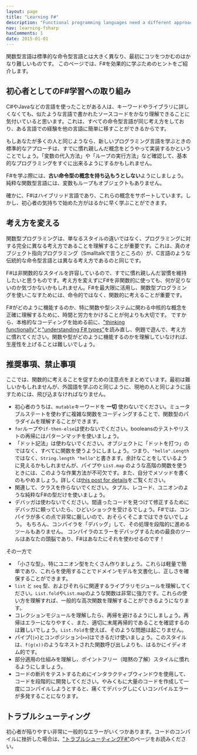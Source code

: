 ```yaml
---
layout: page
title: "Learning F#"
description: "Functional programming languages need a different approach"
nav: learning-fsharp
hasComments: 1
date: 2015-01-01
---
```


関数型言語は標準的な命令型言語とは大きく異なり、最初にコツをつかむのはかなり難しいものです。 このページでは、F#を効果的に学ぶためのヒントをご紹介します。

## 初心者としてのF#学習への取り組み ##

C#やJavaなどの言語を使ったことがある人は、キーワードやライブラリに詳しくなくても、似たような言語で書かれたソースコードをかなり理解できることに気付いていると思います。これは、すべての命令型言語が同じ考え方をしており、ある言語での経験を他の言語に簡単に移すことができるからです。

もしあなたが多くの人と同じようなら、新しいプログラミング言語を学ぶときの標準的なアプローチは、すでに慣れ親しんだ概念をどうやって実装するかということでしょう。「変数の代入方法」や「ループの実行方法」など確認して、基本的なプログラミングをすぐに出来るようにするかもしれません。

F#を学ぶ際には、**古い命令型の概念を持ち込もうとしない**ようにしましょう。純粋な関数型言語には、変数もループもオブジェクトもありません。

確かに、F#はハイブリッド言語であり、これらの概念をサポートしています。しかし、初心者の気持ちで始めた方がはるかに早く学ぶことができます。

## 考え方を変える ##

関数型プログラミングは、単なるスタイルの違いではなく、プログラミングに対する完全に異なる考え方であることを理解することが重要です。これは、真のオブジェクト指向プログラミング（Smalltalkで言うところの）が、C言語のような伝統的な命令型言語とは異なる考え方であるのと同じです。

F#は非関数的なスタイルを許容しているので、すでに慣れ親しんだ習慣を維持したいと思うものです。考え方を変えずにF#を非関数的に使っても、何が足りないのか気づかないかもしれません。F#を最大限に活用し、関数型プログラミングを使いこなすためには、命令的ではなく、関数的に考えることが重要です。

F#がどのように機能するのか、特に関数や型システムに関わる中核的な概念を正確に理解するために、時間と労力をかけることが何よりも大切です。 ですから、本格的なコーディングを始める前に、["thinking functionally"](/series/thinking-functionally.html)と["understanding F# types"](/series/understanding-fsharp-types.html)を読み直し、例題で遊んで、考え方に慣れてください。関数や型がどのように機能するのかを理解していなければ、生産性を上げることは難しいでしょう。

## 推奨事項、禁止事項 ##

ここでは、関数的に考えることを促すための注意点をまとめています。最初は難しいかもしれませんが、外国語を学ぶのと同じように、現地の人と同じように話すためには、飛び込まなければなりません。

* 初心者のうちは、`mutable`キーワードを **一切** 使わないでください。ミュータブルステートを使わずに複雑な関数をコーディングすることで、関数型のパラダイムを理解することができます。
* `for`ループや`if-then-else`は使わないでください。booleansのテストやリストの再帰にはパターンマッチを使いましょう。
* 「ドット記法」は使わないでください。オブジェクトに「ドットを打つ」のではなく、すべてに関数を使うようにしましょう。つまり、`"hello".Length`ではなく、`String.length "hello"`と書きます。余計なことをしているように見えるかもしれませんが、パイプや `List.map` のような高階の関数を使うときには、このような作業方法が不可欠です。また、自分でメソッドを書くのもやめましょう。詳しくは[this post for details](/posts/type-extensions/#downsides-of-methods)をご覧ください。
* 関連して、クラスを作らないでください。タプル、レコード、ユニオンのような純粋なF#の型だけを使いましょう。
* デバッガは使わないでください。間違ったコードを見つけて修正するためにデバッガに頼っていたら、ひどいショックを受けるでしょう。F#では、コンパイラが多くの点で非常に厳しいので、おそらくそこまではできないでしょう。 もちろん、コンパイラを「デバッグ」して、その処理を段階的に進めるツールもありません。 コンパイラのエラーをデバッグするための最良のツールはあなたの頭脳であり、F#はあなたにそれを使わせるのです！

その一方で

* 「小さな型」、特にユニオン型をたくさん作りましょう。これらは軽量で簡単であり、これらを使用することでドメインモデルを文書化し、正しさを確保することができます。
* `list` と `seq` 型、およびそれらに関連するライブラリモジュールを理解してください。`List.fold`や`List.map`のような関数は非常に強力です。これらの使い方を理解すれば、一般的な高次関数を理解することができるようになります。
* コレクションモジュールを理解したら、再帰を避けるようにしましょう。再帰はエラーになりやすく、また、適切に末尾再帰的であることを確認するのは難しいでしょう。`List.fold`を使えば、そのような問題は起こりません。
* パイプ(`|>`)とコンポジション(`>>`)はできるだけ使いましょう。このスタイルは、`f(g(x))`のようなネストされた関数呼び出しよりも、はるかにイディオム的です。
* 部分適用の仕組みを理解し、ポイントフリー（暗黙の了解）スタイルに慣れるようにしましょう。
* コードの断片をテストするためにインタラクティブウィンドウを使用して、コードを段階的に開発してください。やみくもに大量のコードを作成して一度にコンパイルしようとすると、痛くてデバッグしにくいコンパイルエラーが多発することになります。

## トラブルシューティング ##

初心者が陥りやすい非常に一般的なエラーがいくつかあります。コードのコンパイルに挫折した場合は、["トラブルシューティングF#"](/troubleshooting-fsharp/)のページをお読みください。

